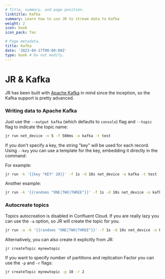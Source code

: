 ```yaml
---
# Title, summary, and page position.
linktitle: Kafka
summary: Learn how to use JR to stream data to Kafka
weight: 2
icon: book
icon_pack: fas

# Page metadata.
title: Kafka
date: '2023-04-17T00:00:00Z'
type: book # Do not modify.
---
```


# JR & Kafka

JR has been built with [Apache Kafka](https://kafka.apache.org/) in mind since the inception, so the Kafka support is pretty advanced.

### Writing data to Apache Kafka

Just use the `--output kafka` (which defaults to `console`) flag and `--topic` flag to indicate the topic name:

```bash
jr run net_device -n 5 -f 500ms -o kafka -t test
```

If you don't specify a key, the string "key" will be used for each record.
Using `--key` you can use a template for the key, embedding it directly in the command:

For example:
```bash
jr run -k '{{key "KEY" 20}}' -f 1s -d 10s net_device -o kafka -t test
```
Another example:
```bash 
jr run -k '{{randoms "ONE|TWO|THREE"}}' -f 1s -d 10s net_device -o kafka -t test
```

### Autocreate topics

Topics autocreation is disabled in Confluent Cloud.
If you are really lazy you can use the `-a` option, so JR will create the topic for you.

```bash
jr run -a -k '{{randoms "ONE|TWO|THREE"}}' -f 1s -d 10s net_device -o kafka -t mynewtopic
```

Alternatively, you can also create it explicitly from JR:

```bash
jr createTopic mynewtopic
```
If you want to specify number of partitions and replication Factor you can use the `-p` and `-r` flags:

```bash
jr createTopic mynewtopic -p 10 -r 2
```

